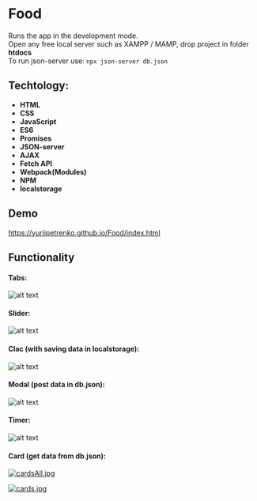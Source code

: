 # Food

Runs the app in the development mode.\
Open any free local server such as XAMPP / MAMP, drop project in folder **htdocs** \
To run json-server use: `npx json-server db.json`

## Techtology:

- **HTML** 
- **CSS** 
- **JavaScript** 
- **ES6**
- **Promises**
- **JSON-server**
- **AJAX**
- **Fetch API**
- **Webpack(Modules)**
- **NPM**
- **localstorage**


## Demo

https://yuriipetrenko.github.io/Food/index.html

## Functionality

#### Tabs:

![alt text](https://media.giphy.com/media/zpmWzBOdkVlEmFmrZi/giphy.gif)

#### Slider:

![alt text](https://media.giphy.com/media/15510VcTpYh6lUngkN/giphy.gif)

#### Clac (with saving data in localstorage):

![alt text](https://media.giphy.com/media/CrUqjA0Ul5IKFYjrlw/giphy.gif)

#### Modal (post data in db.json):

![alt text](https://media.giphy.com/media/FOcvXKGKDugszERt7r/giphy.gif)

#### Timer:

![alt text](https://media.giphy.com/media/ScFVEQrbzETlhAdMuQ/giphy.gif)

#### Card (get data from db.json):

[![cardsAll.jpg](https://i.postimg.cc/nLC2nbDv/cardsAll.jpg)](https://postimg.cc/061DC4ZQ)

[![cards.jpg](https://i.postimg.cc/0ytZg2bk/cards.jpg)](https://postimg.cc/752S043d)
